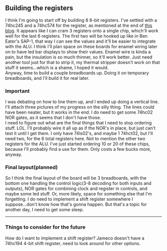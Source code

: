 ## Building the registers

I think I'm going to start off by building 8 8-bit registers.  I've settled with a 74hc245 and a 74hc574 for the register, as mentioned at the end of [this blog](https://thecodingchicken.github.io/2025/04/29/design-goals-and-starting-the-build.html).
It appears like I can cram 3 registers onto a single chip, which'll work well for the last 6 registers.  The first two will be hooked up like in Ben Eater's SAP-1, that way I can see the values and it'll be easier to integrate with the ALU.  I think I'll plan space on these boards for enamel wiring later on to have led bar displays to show their values.  Enamel wire is kinda a pain, but the insulation is so much thinner, so it'll work better.  Just need another tool just for that to strip it, my thermal stripper doesn't work on that stuff it seems...which is a shame, I hoped it would.  
Anyway, time to build a couple breadboards up.  Doing it on temporary breadboards, and I'll build it for real later.  

### Important
I was debating on how to line them up, and I ended up doing a vertical line.  I'll attach three pictures of my progress on the silly thing.  The lines could have been neater, but it works in the end.  I do need to get some 74hc02 NOR gates, as it seems that I don't have those.  
I need to figure out what are the final things that I need to stop ordering stuff.  LOL.
I'll probably wire it all up as if the NOR's in place, but just can't test it until I get them.  I only have 74ls02's, and maybe 1 74hct02, but I'll need two, for the 6 total registers here.  Not to mention the other two registers for the ALU.  I've just started ordering 10 or 20 of these chips, because I'll probably find a use for them.  Only costs a few bucks more, anyway.  

### Final layout(planned)
So I think the final layout of the board will be 3 breadboards, with the bottom one handling the control logic(3-8 decoding for both inputs and outputs), NOR gates for combining clock and register in controls, and maybe some led stuff.  Or, more likely, space for something else that I'm forgetting.  I do need to implement a shift register somewhere I suppose...don't know how that's gonna happen.
But that's a topic for another day, I need to get some sleep.  

---
### Things to consider for the future
How do I want to implement a shift register?  Jameco doesn't have a 74hc194 4-bit shift register, need to look around for other options.  